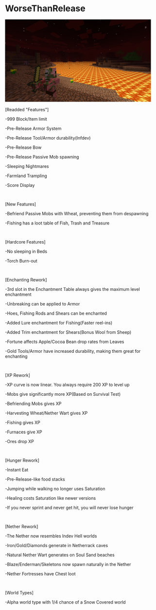 # WorseThanRelease
<p><img /><img src="https://github.com/Charmareian/WorseThanRelease/blob/main/hell.png?raw=true" alt="" width="480" height="270" /></p>
<p>[Readded "Features"]</p>
<p>-999 Block/Item limit</p>
<p>-Pre-Release Armor System</p>
<p>-Pre-Release Tool/Armor durability(Infdev)</p>
<p>-Pre-Release Bow</p>
<p>-Pre-Release Passive Mob spawning</p>
<p>-Sleeping Nightmares</p>
<p>-Farmland Trampling</p>
<p>-Score Display</p>
<p>&nbsp;</p>
<p>[New Features]</p>
<p>-Befriend Passive Mobs with Wheat, preventing them from despawning</p>
<p>-Fishing has a loot table of Fish, Trash and Treasure</p>
<p>&nbsp;</p>
<p>[Hardcore Features]</p>
<p>-No sleeping in Beds</p>
<p>-Torch Burn-out</p>
<p>&nbsp;</p>
<p>[Enchanting Rework]</p>
<p>-3rd slot in the Enchantment Table always gives the maximum level enchantment</p>
<p>-Unbreaking can be applied to Armor</p>
<p>-Hoes, Fishing Rods and Shears can be enchanted</p>
<p>-Added Lure enchantment for Fishing(Faster reel-ins)</p>
<p>-Added Trim enchantment for Shears(Bonus Wool from Sheep)</p>
<p>-Fortune affects Apple/Cocoa Bean drop rates from Leaves</p>
<p>-Gold Tools/Armor have increased durability, making them great for enchanting</p>
<p>&nbsp;</p>
<p>[XP Rework]</p>
<p>-XP curve is now linear. You always require 200 XP to level up</p>
<p>-Mobs give significantly more XP(Based on Survival Test)</p>
<p>-Befriending Mobs gives XP</p>
<p>-Harvesting Wheat/Nether Wart gives XP</p>
<p>-Fishing gives XP</p>
<p>-Furnaces give XP</p>
<p>-Ores drop XP</p>
<p>&nbsp;</p>
<p>[Hunger Rework]</p>
<p>-Instant Eat</p>
<p>-Pre-Release-like food stacks</p>
<p>-Jumping while walking no longer uses Saturation</p>
<p>-Healing costs Saturation like newer versions</p>
<p>-If you never sprint and never get hit, you will never lose hunger</p>
<p>&nbsp;</p>
<p>[Nether Rework]</p>
<p>-The Nether now resembles Indev Hell worlds</p>
<p>-Iron/Gold/Diamonds generate in Netherrack caves</p>
<p>-Natural Nether Wart generates on Soul Sand beaches</p>
<p>-Blaze/Enderman/Skeletons now spawn naturally in the Nether</p>
<p>-Nether Fortresses have Chest loot</p>
<p>&nbsp;</p>
<p>[World Types]</p>
<p>-Alpha world type with 1/4 chance of a Snow Covered world</p>
